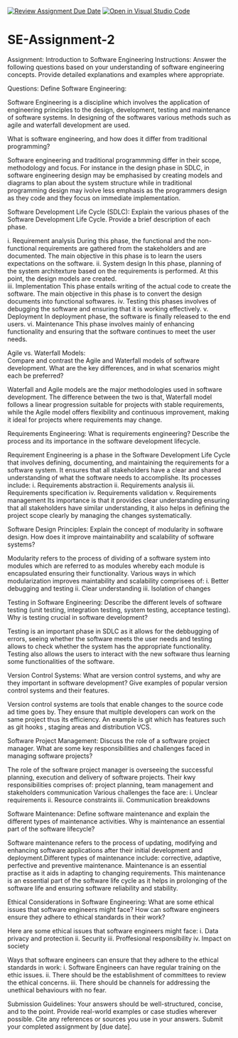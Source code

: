 [![Review Assignment Due Date](https://classroom.github.com/assets/deadline-readme-button-24ddc0f5d75046c5622901739e7c5dd533143b0c8e959d652212380cedb1ea36.svg)](https://classroom.github.com/a/-ucQIGTc)
[![Open in Visual Studio Code](https://classroom.github.com/assets/open-in-vscode-718a45dd9cf7e7f842a935f5ebbe5719a5e09af4491e668f4dbf3b35d5cca122.svg)](https://classroom.github.com/online_ide?assignment_repo_id=15253668&assignment_repo_type=AssignmentRepo)
# SE-Assignment-2
Assignment: Introduction to Software Engineering
Instructions:
Answer the following questions based on your understanding of software engineering concepts. Provide detailed explanations and examples where appropriate.

Questions:
Define Software Engineering:

Software Engineering is a discipline which involves the application of engineering principles to the design, development, testing and maintenance of software systems. In designing of the softwares various methods such as agile and waterfall development are used.

What is software engineering, and how does it differ from traditional programming?

Software engineering and traditional programmming differ in their scope, methodology and focus. For instance in the design phase in SDLC, in software engineering design may be emphasised by creating models and diagrams to plan about the system structure while in traditional programming design may ivolve less emphasis as the programmers design as they code and they focus on immediate implementation.

Software Development Life Cycle (SDLC):
Explain the various phases of the Software Development Life Cycle. Provide a brief description of each phase. 

i. Requirement analysis 
    During this phase, the functional and the non-functional requirements are gathered from the stakeholders and are documented. The main objective in this phase is to learn the users expectations on the software.
ii. System design
    In this phase, planning of the system architexture based on the requirements is performed. At this point, the design models are created.  
iii. Implementation
     This phase entails writing of the actual code to create the software. The main objective in this phase is to convert the design documents into functional softwares.
iv. Testing 
     this phases involves of debugging the software and ensuring that it is working effectively.
v. Deployment
    In deployment phase, the software is finally released to the end users.
vi. Maintenance
    This phase involves mainly of enhancing functionality and ensuring that the software continues to meet the user needs.
 
Agile vs. Waterfall Models:  
Compare and contrast the Agile and Waterfall models of software development. What are the key differences, and in what scenarios might each be preferred?

Waterfall and Agile models are the major methodologies used in software development. The difference between the two is that, Waterfall model follows a linear progression suitable for projects with stable requirements, while the Agile model offers flexibility and continuous improvement, making it ideal for projects where requirements may change.

Requirements Engineering:
What is requirements engineering? Describe the process and its importance in the software development lifecycle.

Requirement Engineering is a phase in the Software Development Life Cycle that involves defining, documenting, and maintaining the requirements for a software system. It ensures that all stakeholders have a clear and shared understanding of what the software needs to accomplishe. Its processes include:
i. Requirements abstraction
ii. Requirements analysis
iii. Requirements specification
iv. Requirements validation
v. Requirements management
Its importance is that it provides clear understanding ensuring that all stakeholders have similar understanding, it also helps in defining the project scope clearly by managing the changes systematically.

Software Design Principles:
Explain the concept of modularity in software design. How does it improve maintainability and scalability of software systems?

Modularity refers to the process of dividing of a software system into modules which are referred to as modules whereby each module is encapsulated ensuring their functionality. Various ways in which modularization improves maintability and scalability comprisees of:
i. Better debugging and testing
ii. Clear understanding
iii. Isolation of changes 

Testing in Software Engineering:
Describe the different levels of software testing (unit testing, integration testing, system testing, acceptance testing). Why is testing crucial in software development?

Testing is an important phase in SDLC as it allows for the debbugging of errors, seeing whether the software meets the user needs and testing allows to check whether the system has the appropriate functionality. Testing also allows the users to interact with the new software thus learning some functionalities of the software.

Version Control Systems:
What are version control systems, and why are they important in software development? Give examples of popular version control systems and their features.

Version control systems are tools that enable changes to the source code ad time goes by. They ensure that multiple developers can work on the same project thus its efficiency. An example is git which has features such as git hooks , staging areas and distribution VCS.

Software Project Management:
Discuss the role of a software project manager. What are some key responsibilities and challenges faced in managing software projects?

The role of the software project manager is overseeing the successful planning, execution and delivery of software projects. Their kwy responsibilities comprises of: project planning, team management and stakeholders communication
Various challenges the face are:
i. Unclear requirements
ii. Resource constraints 
iii. Communication breakdowns

Software Maintenance:
Define software maintenance and explain the different types of maintenance activities. Why is maintenance an essential part of the software lifecycle?

Software maintenance refers to the process of updating, modifying and enhancing software applications after their initial development and deployment.Different types of maintenance include: corrective, adaptive, perfective and preventive maintenance.
Maintenance is an essential practise as it aids in adapting to changing requirements.
This maintenance is an essential part of the software life cycle as it helps in prolonging of the software life and ensuring software reliability and stability.

Ethical Considerations in Software Engineering:
What are some ethical issues that software engineers might face? How can software engineers ensure they adhere to ethical standards in their work?

Here are some ethical issues that software engineers might face:
i. Data privacy and protection
ii. Security
iii. Proffesional responsibility
iv. Impact on society

Ways that software engineers can ensure that they adhere to the ethical standards in work:
i. Software Engineers can have regular training on the ethic issues.
ii. There should be the establishment of committees to review the ethical concerns.
iii. There should be channels for addressing the unethical behaviours with no fear.

Submission Guidelines:
Your answers should be well-structured, concise, and to the point.
Provide real-world examples or case studies wherever possible.
Cite any references or sources you use in your answers.
Submit your completed assignment by [due date].
